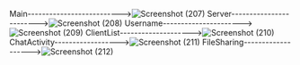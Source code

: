 Main-------------------------->![Screenshot (207)](https://github.com/user-attachments/assets/03331ae4-e912-4cf4-a845-055c4df402cd)
Server------------------------>![Screenshot (208)](https://github.com/user-attachments/assets/b8a89c1a-3624-4741-a10c-ebad537b22f5)
Username---------------------->![Screenshot (209)](https://github.com/user-attachments/assets/a576cd7c-a775-45b9-b166-90f02f2a99e2)
ClientList-------------------->![Screenshot (210)](https://github.com/user-attachments/assets/26fe7bd1-8621-4d1d-92ff-2f8039c61adb)
ChatActivity------------------>![Screenshot (211)](https://github.com/user-attachments/assets/258f58ea-545e-46b1-abf7-12489fd5b63a)
FileSharing------------------->![Screenshot (212)](https://github.com/user-attachments/assets/a701d093-a1fb-4b47-8e59-62a16db404b3)
